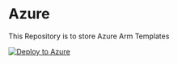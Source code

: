 # Azure
This Repository is to store Azure Arm Templates

[![Deploy to Azure](https://azuredeploy.net/deploybutton.png)](https://azuredeploy.net/?repository=https://github.com/rvanaparthi/Azure.git)
